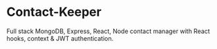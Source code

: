 # Contact-Keeper
Full stack MongoDB, Express, React, Node contact manager with React hooks, context & JWT authentication.

